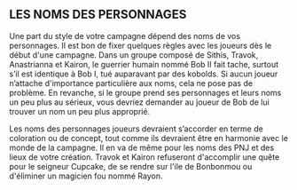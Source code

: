 ## LES NOMS DES PERSONNAGES


Une part du style de votre campagne dépend des noms de
vos personnages. Il est bon de fixer quelques règles avec
les joueurs dès le début d'une campagne. Dans un groupe
composé de Sithis, Travok, Anastrianna et Kairon, le
guerrier humain nommé Bob II fait tache, surtout s’il est
identique à Bob I, tué auparavant par des kobolds. Si aucun
joueur n’attache d'importance particulière aux noms, cela
ne pose pas de problème. En revanche, si le groupe prend
ses personnages et leurs noms un peu plus au sérieux, vous
devriez demander au joueur de Bob de lui trouver un nom un
peu plus approprié.

Les noms des personnages joueurs devraient s’accorder
en terme de coloration ou de concept, tout comme ils
devraient être en harmonie avec le monde de la campagne.
Il en va de même pour les noms des PNJ et des lieux de
votre création. Travok et Kairon refuseront d'accomplir une
quête pour le seigneur Cupcake, de se rendre sur l'ile de
Bonbonmou ou d'éliminer un magicien fou nommé Rayon.
